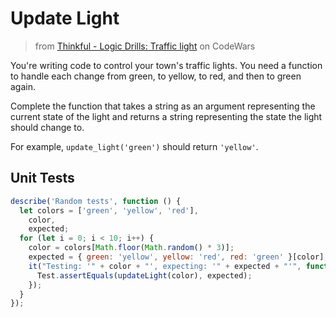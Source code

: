 # Update Light

> from [Thinkful - Logic Drills: Traffic light](https://www.codewars.com/kata/58649884a1659ed6cb000072/solutions) on CodeWars

You're writing code to control your town's traffic lights. You need a function to handle each change from green, to yellow, to red, and then to green again.

Complete the function that takes a string as an argument representing the current state of the light and returns a string representing the state the light should change to.

For example, `update_light('green')` should return `'yellow'`.

## Unit Tests

```js
describe('Random tests', function () {
  let colors = ['green', 'yellow', 'red'],
    color,
    expected;
  for (let i = 0; i < 10; i++) {
    color = colors[Math.floor(Math.random() * 3)];
    expected = { green: 'yellow', yellow: 'red', red: 'green' }[color];
    it("Testing: '" + color + "', expecting: '" + expected + "'", function () {
      Test.assertEquals(updateLight(color), expected);
    });
  }
});
```
